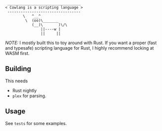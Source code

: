 ```
 _________________________________
< Cowlang is a scripting language >
 ---------------------------------
        \   ^__^
         \  (oo)\_______
            (__)\       )\/\
                ||----w |
                ||     ||
```

*NOTE:* I mostly built this to toy around with Rust. If you want a proper (fast and typesafe) scripting language for Rust, I highly recommend locking at WASM first. 

## Building
This needs 
 *  Rust nightly
 * `plex` for parsing.

## Usage
See `tests` for some examples.
